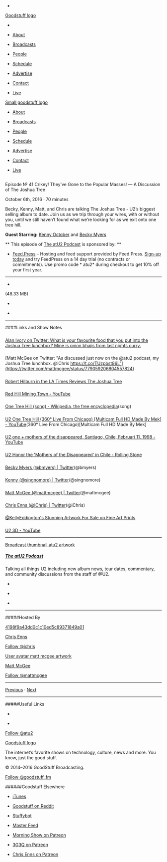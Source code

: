 

-
[Goodstuff logo](http://www.goodstuff.fm/)[](/assets/goodstuff_logo-17c1fe6f378352de5d7345f76152130b.svg)

-


-  [About](/about)

-  [Broadcasts](/broadcasts)

-  [People](/people)

-  [Schedule](/schedule)

-  [Advertise](/advertise)

-  [Contact](/contact)

-  [Live](/live)


[Small goodstuff logo](http://www.goodstuff.fm/)[](/assets/small_goodstuff_logo-bf032e72b9ec41494f4d90905f1ad619.svg)


-  [About](/about)

-  [Broadcasts](/broadcasts)

-  [People](/people)

-  [Schedule](/schedule)

-  [Advertise](/advertise)

-  [Contact](/contact)

-  [Live](/live)


##
Episode № 41
Crikey! They’ve Gone to the Popular Masses! — A Discussion of The Joshua Tree


October 6th, 2016
·
70
minutes


Becky, Kenny, Matt, and Chris are talking The Joshua Tree - U2’s biggest selling album to date. Join us as we trip through your wires, with or without you, until we still haven’t found what we’re looking for as we exit onto one tree hill.


**Guest Starring:**
[Kenny October](/people/kenny-singnomore) and  [Becky Myers](/people/becky-myers)


**
This episode of
[The atU2 Podcast](/atu2)
is sponsored by:
**


-  [Feed.Press](http://feed.press/atu2) – Hosting and feed support provided by Feed.Press.  [Sign-up today](http://feed.press/atu2) and try FeedPress on a 14 day trial (no contracts or commitments). Use promo code * atu2* during checkout to get 10% off your first year.


------------------------------


-
[](http://podcasts-1.feedpress.co/12572/atu2-41.mp3)(48.33 MB)

-
[](http://twitter.com/intent/tweet?text=The%20atU2%20Podcast%20%E2%84%96%2041%20on%20@goodstuff_fm%20-%20http://goodstuff.fm/atu2/41)

-
[](http://www.facebook.com/sharer/sharer.php?u=http://goodstuff.fm/atu2/41)


------------------------------


####Links and Show Notes

#####
[Alan Ivory on Twitter: What is your favourite food that you put into the Joshua Tree lunchbox? Mine is onion bhajis from last nights curry.](https://twitter.com/i/web/status/778738215851204608)


#####
[Matt McGee on Twitter: "As discussed just now on the @atu2 podcast, my Joshua Tree lunchbox. @iChris https://t.co/TUzpbst96L"](https://twitter.com/mattmcgee/status/779059206804557824)


#####
[Robert Hilburn in the LA Times Reviews The Joshua Tree](http://www.u2.com/news/article/1096)


#####
[Red Hill Mining Town - YouTube](https://www.youtube.com/watch?v=ytRekLUX3GE)


#####
[One Tree Hill (song) - Wikipedia, the free encyclopedia](https://en.wikipedia.org/wiki/One_Tree_Hill_(song))(song)


#####
[U2 One Tree Hill (360° Live From Chicago) [Multicam Full HD Made By Mek] - YouTube](https://www.youtube.com/watch?v=VrlmhnBlH0Q)(360° Live From Chicago)[Multicam Full HD Made By Mek]


#####
[U2 one + mothers of the disappeared, Santiago, Chile, Februari 11, 1998 - YouTube](https://www.youtube.com/watch?v=Dxw8o1xzjQE)


#####
[U2 Honor the 'Mothers of the Disappeared' in Chile - Rolling Stone](http://www.rollingstone.com/music/videos/flashback-u2-honor-the-mothers-of-the-disappeared-in-chile-20131105)


#####
[Becky Myers (@bmyers) | Twitter](https://twitter.com/bmyers)(@bmyers)


#####
[Kenny (@singnomore) | Twitter](https://twitter.com/singnomore)(@singnomore)


#####
[Matt McGee (@mattmcgee) | Twitter](https://twitter.com/mattmcgee)(@mattmcgee)


#####
[Chris Enns (@iChris) | Twitter](https://twitter.com/ichris)(@iChris)


#####
[@KellyEddington's Stunning Artwork For Sale on Fine Art Prints](http://www.imagekind.com/artists/KellyEddington/U2/fine-art-prints)


#####
[U2 3D - YouTube](https://www.youtube.com/watch?v=hhHjqmjeZww)


------------------------------


[Broadcast thumbnail atu2 artwork](/atu2)[](https://goodstuffs3.s3.amazonaws.com/uploads/broadcast/image/34/broadcast_thumbnail_atu2_artwork.png)

##### [The atU2 Podcast](/atu2)


Talking all things U2 including new album news, tour dates, commentary, and community discussions from the staff of @U2.

-
[](https://itunes.apple.com/ca/podcast/the-atu2-podcast/id1018994132?mt=2)

-
[](http://feeds.goodstuff.fm/atu2)

-
[](mailto:chris@goodstuff.fm?cc=sponsorship%40goodstuff.fm&subject=%5BGoodStuff%20FM%5D%20Sponsorship%20Inquiry%20for%20The%20atU2%20Podcast)


------------------------------


#####Hosted By


[4198f9a43dd0c1c10ed5c89371849a01](/people/chris-enns)[](http://gravatar.com/avatar/4198f9a43dd0c1c10ed5c89371849a01.png?s=300&r=pg)

[Chris Enns](/people/chris-enns)


[Follow @ichris](https://twitter.com/ichris)


[User avatar matt mcgee artwork](/people/matt-mcgee)[](https://goodstuffs3.s3.amazonaws.com/uploads/user/avatar/81/user_avatar_matt-mcgee_artwork.png)

[Matt McGee](/people/matt-mcgee)


[Follow @mattmcgee](https://twitter.com/mattmcgee)


------------------------------


[Previous](/atu2/40)
·
[Next](/atu2/42)


------------------------------


#####Useful Links

-
[](mailto:chris@goodstuff.fm?subject=%5BGoodstuff%20FM%5D%20Feedback%20for%20The%20atU2%20Podcast)

-
[Follow @atu2](https://twitter.com/atu2)


[Goodstuff logo](http://www.goodstuff.fm/)[](/assets/goodstuff_logo-17c1fe6f378352de5d7345f76152130b.svg)


The internet’s favorite shows on technology, culture, news and more. You know, just the good stuff.


© 2014–2016 GoodStuff Broadcasting.

[Follow @goodstuff_fm](https://twitter.com/goodstufffm)


######Goodstuff Elsewhere

-  [iTunes](https://itunes.apple.com/us/artist/goodstuff-fm/id843385597?mt=2)

-  [Goodstuff on Reddit](https://www.reddit.com/r/Goodstuff_fm/)

-  [Stuffybot](http://stuffybot.goodstuff.fm)

-  [Master Feed](/master/feed)

-  [Morning Show on Patreon](https://www.patreon.com/morningshow)

-  [3G3Q on Patreon](https://www.patreon.com/3g3q)

-  [Chris Enns on Patreon](https://www.patreon.com/ichris)
